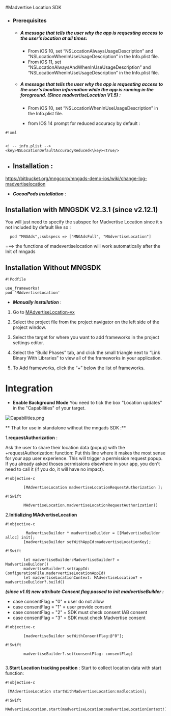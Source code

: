 #Madvertise Location SDK


* ### Prerequisites
 
    * ##### A message that tells the user why the app is requesting access to the user’s location at all times:

         * From iOS 10, set “NSLocationAlwaysUsageDescription” and “NSLocationWhenInUseUsageDescription” in the Info.plist file.
         * From iOS 11, set “NSLocationAlwaysAndWhenInUseUsageDescription” and “NSLocationWhenInUseUsageDescription” in the Info.plist file.

    * ##### A message that tells the user why the app is requesting access to the user’s location information while the app is running in the foreground. **(Since madvertiseLocation V1.5)** :


         * From iOS 10, set “NSLocationWhenInUseUsageDescription” in the Info.plist file.

         * from IOS 14 
 prompt for reduced accuracy by default : 

```
#!xml


<! -- info.plist -->
<key>NSLocationDefaultAccuracyReduced<\key><true/>
```




*  ##  Installation   :
https://bitbucket.org/mngcorp/mngads-demo-ios/wiki/change-log-madvertiselocation
* ***CocoaPods installation*** :  

## Installation with MNGSDK V2.3.1 (since v2.12.1)
You will just need to specify the subspec for Madvertise Location since it s not included by default like so :

```
  pod "MNGAds",:subspecs => ["MNGAdsFull", "MAdvertiseLocation"]
```

 ===> the functions of madevertiselocation will work automatically after the Init of mngads 
## Installation Without MNGSDK
```
#!Podfile

use_frameworks! 
pod 'MAdvertiseLocation'
```



* ***Manually  installation*** : 

1. Go to [MAdvertiseLocation-vx](https://bitbucket.org/mngcorp/mngads-demo-ios/downloads/)

2. Select the project file from the project navigator on the left side of the project window.

3. Select the target for where you want to add frameworks in the project settings editor.

4. Select the “Build Phases” tab, and click the small triangle next to “Link Binary With Libraries” to view all of the frameworks in your application.

5. To Add frameworks, click the “+” below the list of frameworks.



# Integration #

* **Enable Background Mode**
You need to tick the box "Location updates" in the "Capabilities" of your target.

![Capabilities.png](https://bitbucket.org/repo/aen579/images/3460637221-Capabilities.png)


** That for  use  in standalone without the mngads SDK :** 


1.**requestAuthorization** :

Ask the user to share their location data (popup) with the +requestAuthorization: function:
 Put this line where it makes the most sense for your app user experience. This will trigger a permission request popup. If you already asked thoses permissions elsewhere in your app, you don't need to call it (if you do, it will have no impact).




```
#!objective-c

        [MAdvertiseLocation madvertiseLocationRequestAuthorization ];

```


```
#!Swift

        MAdvertiseLocation.madvertiseLocationRequestAuthorization()

```


2.**Initializing MAdvertiseLocation**


```
#!objective-c

         MadvertiseBuilder * madvertiseBuilder = [[MadvertiseBuilder alloc] init];
        [madvertiseBuilder setWithAppId:madevertiseLocationKey];
```

```
#!Swift

        let madvertiseBuilder:MadvertiseBuilder? =  MadvertiseBuilder()
        madvertiseBuilder?.set(appId: ConfigurationFile.madervertiseLocationAppId)
        let madvertiseLocationContext: MAdvertiseLocation? = madvertiseBuilder?.build()

```
 ***(since v1.9) new attribute Consent flag passed to init madvertiseBuilder :***
 
 * case consentFlag =  "0" = user do not allow  
 * case consentFlag =  "1" = user provide consent
 * case consentFlag =  "2" = SDK must check consent IAB consent
 * case consentFlag =  "3" = SDK must check Madvertise consent

 
```
#!objective-c

        [madvertiseBuilder setWithConsentFlag:@"0"];
```

```
#!Swift

        madvertiseBuilder?.set(consentFlag: consentFlag)
        

```
 

3.**Start Location tracking position** :
Start to collect location data with start function:


```
#!objective-c

 [MAdvertiseLocation startWithMadvertiseLocation:madlocation];

```
```
#!Swift
  MAdvertiseLocation.start(madvertiseLocation:madvertiseLocationContext!)

```